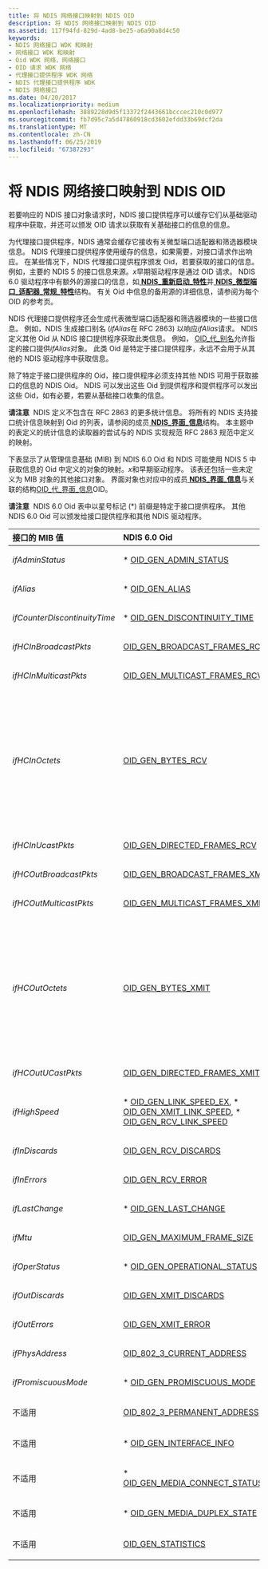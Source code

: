 ```yaml
---
title: 将 NDIS 网络接口映射到 NDIS OID
description: 将 NDIS 网络接口映射到 NDIS OID
ms.assetid: 117f94fd-829d-4ad8-be25-a6a90a8d4c50
keywords:
- NDIS 网络接口 WDK 和映射
- 网络接口 WDK 和映射
- Oid WDK 网络，网络接口
- OID 请求 WDK 网络
- 代理接口提供程序 WDK 网络
- NDIS 代理接口提供程序 WDK
- NDIS 网络接口
ms.date: 04/20/2017
ms.localizationpriority: medium
ms.openlocfilehash: 3889228d9d5f13372f2443661bcccec210c0d977
ms.sourcegitcommit: fb7d95c7a5d47860918cd3602efdd33b69dcf2da
ms.translationtype: MT
ms.contentlocale: zh-CN
ms.lasthandoff: 06/25/2019
ms.locfileid: "67387293"
---
```

# <a name="mapping-of-ndis-network-interfaces-to-ndis-oids"></a>将 NDIS 网络接口映射到 NDIS OID





若要响应的 NDIS 接口对象请求时，NDIS 接口提供程序可以缓存它们从基础驱动程序中获取，并还可以颁发 OID 请求以获取有关基础接口的信息的信息。

为代理接口提供程序，NDIS 通常会缓存它接收有关微型端口适配器和筛选器模块信息。 NDIS 代理接口提供程序使用缓存的信息，如果需要，对接口请求作出响应。 在某些情况下，NDIS 代理接口提供程序颁发 Oid，若要获取的接口的信息。 例如，主要的 NDIS 5 的接口信息来源。*x*早期驱动程序是通过 OID 请求。 NDIS 6.0 驱动程序中有额外的源接口的信息，如[ **NDIS\_重新启动\_特性**](https://docs.microsoft.com/windows-hardware/drivers/ddi/content/ndis/ns-ndis-_ndis_restart_attributes)并[ **NDIS\_微型端口\_适配器\_常规\_特性**](https://docs.microsoft.com/windows-hardware/drivers/ddi/content/ndis/ns-ndis-_ndis_miniport_adapter_general_attributes)结构。 有关 Oid 中信息的备用源的详细信息，请参阅为每个 OID 的参考页。

NDIS 代理接口提供程序还会生成代表微型端口适配器和筛选器模块的一些接口信息。 例如，NDIS 生成接口别名 (*ifAlias*在 RFC 2863) 以响应*ifAlias*请求。 NDIS 定义其他 Oid 从 NDIS 接口提供程序获取此类信息。 例如， [OID\_代\_别名](https://docs.microsoft.com/windows-hardware/drivers/network/oid-gen-alias)允许指定的接口提供*ifAlias*对象。 此类 Oid 是特定于接口提供程序，永远不会用于从其他的 NDIS 驱动程序中获取信息。

除了特定于接口提供程序的 Oid，接口提供程序必须支持其他 NDIS 可用于获取接口的信息的 NDIS Oid。 NDIS 可以发出这些 Oid 到提供程序和提供程序可以发出这些 Oid，如有必要，若要从基础接口收集的信息。

**请注意**  NDIS 定义不包含在 RFC 2863 的更多统计信息。 将所有的 NDIS 支持接口统计信息映射到 Oid 的列表，请参阅的成员[ **NDIS\_界面\_信息**](https://docs.microsoft.com/windows/desktop/api/ifdef/ns-ifdef-_ndis_interface_information)结构。 本主题中的表定义的统计信息的读取器的尝试与的 NDIS 实现规范 RFC 2863 规范中定义的映射。

 

下表显示了从管理信息基础 (MIB) 到 NDIS 6.0 Oid 和 NDIS 可能使用 NDIS 5 中获取信息的 Oid 中定义的对象的映射。*x*和早期驱动程序。 该表还包括一些未定义为 MIB 对象的其他接口对象。 界面对象也对应中的成员[ **NDIS\_界面\_信息**](ndis-interface-information.md)与关联的结构[OID\_代\_界面\_信息](https://docs.microsoft.com/windows-hardware/drivers/network/oid-gen-interface-info)OID。

**请注意**  NDIS 6.0 Oid 表中以星号标记 (\*) 前缀是特定于接口提供程序。 其他 NDIS 6.0 Oid 可以颁发给接口提供程序和其他 NDIS 驱动程序。

 

<table>
<colgroup>
<col width="33%" />
<col width="33%" />
<col width="33%" />
</colgroup>
<thead>
<tr class="header">
<th align="left">接口的 MIB 值</th>
<th align="left">NDIS 6.0 Oid</th>
<th align="left">NDIS 5.x 和早期的 Oid</th>
</tr>
</thead>
<tbody>
<tr class="odd">
<td align="left"><p><em>ifAdminStatus</em></p></td>
<td align="left"><p>* <a href="https://docs.microsoft.com/windows-hardware/drivers/network/oid-gen-admin-status" data-raw-source="[OID_GEN_ADMIN_STATUS](https://docs.microsoft.com/windows-hardware/drivers/network/oid-gen-admin-status)">OID_GEN_ADMIN_STATUS</a></p></td>
<td align="left"></td>
</tr>
<tr class="even">
<td align="left"><p><em>ifAlias</em></p></td>
<td align="left"><p>* <a href="https://docs.microsoft.com/windows-hardware/drivers/network/oid-gen-alias" data-raw-source="[OID_GEN_ALIAS](https://docs.microsoft.com/windows-hardware/drivers/network/oid-gen-alias)">OID_GEN_ALIAS</a></p></td>
<td align="left"></td>
</tr>
<tr class="odd">
<td align="left"><p><em>ifCounterDiscontinuityTime</em></p></td>
<td align="left"><p>* <a href="https://docs.microsoft.com/windows-hardware/drivers/network/oid-gen-discontinuity-time" data-raw-source="[OID_GEN_DISCONTINUITY_TIME](https://docs.microsoft.com/windows-hardware/drivers/network/oid-gen-discontinuity-time)">OID_GEN_DISCONTINUITY_TIME</a></p></td>
<td align="left"></td>
</tr>
<tr class="even">
<td align="left"><p><em>ifHCInBroadcastPkts</em></p></td>
<td align="left"><p><a href="https://docs.microsoft.com/windows-hardware/drivers/network/oid-gen-broadcast-frames-rcv" data-raw-source="[OID_GEN_BROADCAST_FRAMES_RCV](https://docs.microsoft.com/windows-hardware/drivers/network/oid-gen-broadcast-frames-rcv)">OID_GEN_BROADCAST_FRAMES_RCV</a></p></td>
<td align="left"><p>OID_GEN_BROADCAST_FRAMES_RCV</p></td>
</tr>
<tr class="odd">
<td align="left"><p><em>ifHCInMulticastPkts</em></p></td>
<td align="left"><p><a href="https://docs.microsoft.com/windows-hardware/drivers/network/oid-gen-multicast-frames-rcv" data-raw-source="[OID_GEN_MULTICAST_FRAMES_RCV](https://docs.microsoft.com/windows-hardware/drivers/network/oid-gen-multicast-frames-rcv)">OID_GEN_MULTICAST_FRAMES_RCV</a></p></td>
<td align="left"><p>OID_GEN_MULTICAST_FRAMES_RCV</p></td>
</tr>
<tr class="even">
<td align="left"><p><em>ifHCInOctets</em></p></td>
<td align="left"><p><a href="https://docs.microsoft.com/windows-hardware/drivers/network/oid-gen-bytes-rcv" data-raw-source="[OID_GEN_BYTES_RCV](https://docs.microsoft.com/windows-hardware/drivers/network/oid-gen-bytes-rcv)">OID_GEN_BYTES_RCV</a></p></td>
<td align="left"><p>NDIS 将结果添加从这些 Oid 来收集<em>ifHCInOctets</em>从 NDIS 5 的值。<em>x</em>驱动程序：</p>
<p><a href="https://docs.microsoft.com/windows-hardware/drivers/network/oid-gen-directed-bytes-rcv" data-raw-source="[OID_GEN_DIRECTED_BYTES_RCV](https://docs.microsoft.com/windows-hardware/drivers/network/oid-gen-directed-bytes-rcv)">OID_GEN_DIRECTED_BYTES_RCV</a>+</p>
<p><a href="https://docs.microsoft.com/windows-hardware/drivers/network/oid-gen-multicast-bytes-rcv" data-raw-source="[OID_GEN_MULTICAST_BYTES_RCV](https://docs.microsoft.com/windows-hardware/drivers/network/oid-gen-multicast-bytes-rcv)">OID_GEN_MULTICAST_BYTES_RCV</a>+</p>
<p><a href="https://docs.microsoft.com/windows-hardware/drivers/network/oid-gen-broadcast-bytes-rcv" data-raw-source="[OID_GEN_BROADCAST_BYTES_RCV](https://docs.microsoft.com/windows-hardware/drivers/network/oid-gen-broadcast-bytes-rcv)">OID_GEN_BROADCAST_BYTES_RCV</a></p>
<p>NDIS 6.0 接口提供程序还应支持这些 Oid。</p></td>
</tr>
<tr class="odd">
<td align="left"><p><em>ifHCInUcastPkts</em></p></td>
<td align="left"><p><a href="https://docs.microsoft.com/windows-hardware/drivers/network/oid-gen-directed-frames-rcv" data-raw-source="[OID_GEN_DIRECTED_FRAMES_RCV](https://docs.microsoft.com/windows-hardware/drivers/network/oid-gen-directed-frames-rcv)">OID_GEN_DIRECTED_FRAMES_RCV</a></p></td>
<td align="left"><p>OID_GEN_DIRECTED_FRAMES_RCV</p></td>
</tr>
<tr class="even">
<td align="left"><p><em>ifHCOutBroadcastPkts</em></p></td>
<td align="left"><p><a href="https://docs.microsoft.com/windows-hardware/drivers/network/oid-gen-broadcast-frames-xmit" data-raw-source="[OID_GEN_BROADCAST_FRAMES_XMIT](https://docs.microsoft.com/windows-hardware/drivers/network/oid-gen-broadcast-frames-xmit)">OID_GEN_BROADCAST_FRAMES_XMIT</a></p></td>
<td align="left"><p>OID_GEN_BROADCAST_FRAMES_XMIT</p></td>
</tr>
<tr class="odd">
<td align="left"><p><em>ifHCOutMulticastPkts</em></p></td>
<td align="left"><p><a href="https://docs.microsoft.com/windows-hardware/drivers/network/oid-gen-multicast-frames-xmit" data-raw-source="[OID_GEN_MULTICAST_FRAMES_XMIT](https://docs.microsoft.com/windows-hardware/drivers/network/oid-gen-multicast-frames-xmit)">OID_GEN_MULTICAST_FRAMES_XMIT</a></p></td>
<td align="left"><p>OID_GEN_MULTICAST_FRAMES_XMIT</p></td>
</tr>
<tr class="even">
<td align="left"><p><em>ifHCOutOctets</em></p></td>
<td align="left"><p><a href="https://docs.microsoft.com/windows-hardware/drivers/network/oid-gen-bytes-xmit" data-raw-source="[OID_GEN_BYTES_XMIT](https://docs.microsoft.com/windows-hardware/drivers/network/oid-gen-bytes-xmit)">OID_GEN_BYTES_XMIT</a></p></td>
<td align="left"><p>NDIS 将结果添加从这些 Oid 来收集<em>ifHCInOctets</em>从 NDIS 5 的值。<em>x</em>驱动程序：</p>
<p><a href="https://docs.microsoft.com/windows-hardware/drivers/network/oid-gen-directed-bytes-xmit" data-raw-source="[OID_GEN_DIRECTED_BYTES_XMIT](https://docs.microsoft.com/windows-hardware/drivers/network/oid-gen-directed-bytes-xmit)">OID_GEN_DIRECTED_BYTES_XMIT</a>+</p>
<p><a href="https://docs.microsoft.com/windows-hardware/drivers/network/oid-gen-multicast-bytes-xmit" data-raw-source="[OID_GEN_MULTICAST_BYTES_XMIT](https://docs.microsoft.com/windows-hardware/drivers/network/oid-gen-multicast-bytes-xmit)">OID_GEN_MULTICAST_BYTES_XMIT</a>+</p>
<p><a href="https://docs.microsoft.com/windows-hardware/drivers/network/oid-gen-broadcast-bytes-xmit" data-raw-source="[OID_GEN_BROADCAST_BYTES_XMIT](https://docs.microsoft.com/windows-hardware/drivers/network/oid-gen-broadcast-bytes-xmit)">OID_GEN_BROADCAST_BYTES_XMIT</a></p>
<p>NDIS 6.0 接口提供程序还应支持这些 Oid。</p></td>
</tr>
<tr class="odd">
<td align="left"><p><em>ifHCOutUCastPkts</em></p></td>
<td align="left"><p><a href="https://docs.microsoft.com/windows-hardware/drivers/network/oid-gen-directed-frames-xmit" data-raw-source="[OID_GEN_DIRECTED_FRAMES_XMIT](https://docs.microsoft.com/windows-hardware/drivers/network/oid-gen-directed-frames-xmit)">OID_GEN_DIRECTED_FRAMES_XMIT</a></p></td>
<td align="left"><p>OID_GEN_DIRECTED_FRAMES_XMIT</p></td>
</tr>
<tr class="even">
<td align="left"><p><em>ifHighSpeed</em></p></td>
<td align="left"><p>* <a href="https://docs.microsoft.com/windows-hardware/drivers/network/oid-gen-link-speed-ex" data-raw-source="[OID_GEN_LINK_SPEED_EX](https://docs.microsoft.com/windows-hardware/drivers/network/oid-gen-link-speed-ex)">OID_GEN_LINK_SPEED_EX</a>, * <a href="https://docs.microsoft.com/windows-hardware/drivers/network/oid-gen-xmit-link-speed" data-raw-source="[OID_GEN_XMIT_LINK_SPEED](https://docs.microsoft.com/windows-hardware/drivers/network/oid-gen-xmit-link-speed)">OID_GEN_XMIT_LINK_SPEED</a>, * <a href="https://docs.microsoft.com/windows-hardware/drivers/network/oid-gen-rcv-link-speed" data-raw-source="[OID_GEN_RCV_LINK_SPEED](https://docs.microsoft.com/windows-hardware/drivers/network/oid-gen-rcv-link-speed)">OID_GEN_RCV_LINK_SPEED</a></p></td>
<td align="left"><p><a href="https://docs.microsoft.com/windows-hardware/drivers/network/oid-gen-link-speed" data-raw-source="[OID_GEN_LINK_SPEED](https://docs.microsoft.com/windows-hardware/drivers/network/oid-gen-link-speed)">OID_GEN_LINK_SPEED</a></p></td>
</tr>
<tr class="odd">
<td align="left"><p><em>ifInDiscards</em></p></td>
<td align="left"><p><a href="https://docs.microsoft.com/windows-hardware/drivers/network/oid-gen-rcv-discards" data-raw-source="[OID_GEN_RCV_DISCARDS](https://docs.microsoft.com/windows-hardware/drivers/network/oid-gen-rcv-discards)">OID_GEN_RCV_DISCARDS</a></p></td>
<td align="left"></td>
</tr>
<tr class="even">
<td align="left"><p><em>ifInErrors</em></p></td>
<td align="left"><p><a href="https://docs.microsoft.com/windows-hardware/drivers/network/oid-gen-rcv-error" data-raw-source="[OID_GEN_RCV_ERROR](https://docs.microsoft.com/windows-hardware/drivers/network/oid-gen-rcv-error)">OID_GEN_RCV_ERROR</a></p></td>
<td align="left"><p>OID_GEN_RCV_ERROR</p></td>
</tr>
<tr class="odd">
<td align="left"><p><em>ifLastChange</em></p></td>
<td align="left"><p>* <a href="https://docs.microsoft.com/windows-hardware/drivers/network/oid-gen-last-change" data-raw-source="[OID_GEN_LAST_CHANGE](https://docs.microsoft.com/windows-hardware/drivers/network/oid-gen-last-change)">OID_GEN_LAST_CHANGE</a></p></td>
<td align="left"></td>
</tr>
<tr class="even">
<td align="left"><p><em>ifMtu</em></p></td>
<td align="left"><p><a href="https://docs.microsoft.com/windows-hardware/drivers/network/oid-gen-maximum-frame-size" data-raw-source="[OID_GEN_MAXIMUM_FRAME_SIZE](https://docs.microsoft.com/windows-hardware/drivers/network/oid-gen-maximum-frame-size)">OID_GEN_MAXIMUM_FRAME_SIZE</a></p></td>
<td align="left"><p>OID_GEN_MAXIMUM_FRAME_SIZE</p></td>
</tr>
<tr class="odd">
<td align="left"><p><em>ifOperStatus</em></p></td>
<td align="left"><p>* <a href="https://docs.microsoft.com/windows-hardware/drivers/network/oid-gen-operational-status" data-raw-source="[OID_GEN_OPERATIONAL_STATUS](https://docs.microsoft.com/windows-hardware/drivers/network/oid-gen-operational-status)">OID_GEN_OPERATIONAL_STATUS</a></p></td>
<td align="left"></td>
</tr>
<tr class="even">
<td align="left"><p><em>ifOutDiscards</em></p></td>
<td align="left"><p><a href="https://docs.microsoft.com/windows-hardware/drivers/network/oid-gen-xmit-discards" data-raw-source="[OID_GEN_XMIT_DISCARDS](https://docs.microsoft.com/windows-hardware/drivers/network/oid-gen-xmit-discards)">OID_GEN_XMIT_DISCARDS</a></p></td>
<td align="left"><p>OID_GEN_XMIT_DISCARDS</p></td>
</tr>
<tr class="odd">
<td align="left"><p><em>ifOutErrors</em></p></td>
<td align="left"><p><a href="https://docs.microsoft.com/windows-hardware/drivers/network/oid-gen-xmit-error" data-raw-source="[OID_GEN_XMIT_ERROR](https://docs.microsoft.com/windows-hardware/drivers/network/oid-gen-xmit-error)">OID_GEN_XMIT_ERROR</a></p></td>
<td align="left"><p>OID_GEN_XMIT_ERROR</p></td>
</tr>
<tr class="even">
<td align="left"><p><em>ifPhysAddress</em></p></td>
<td align="left"><p><a href="https://docs.microsoft.com/windows-hardware/drivers/network/oid-802-3-current-address" data-raw-source="[OID_802_3_CURRENT_ADDRESS](https://docs.microsoft.com/windows-hardware/drivers/network/oid-802-3-current-address)">OID_802_3_CURRENT_ADDRESS</a></p></td>
<td align="left"><p>OID_802_3_CURRENT_ADDRESS</p></td>
</tr>
<tr class="odd">
<td align="left"><p><em>ifPromiscuousMode</em></p></td>
<td align="left"><p>* <a href="https://docs.microsoft.com/windows-hardware/drivers/network/oid-gen-promiscuous-mode" data-raw-source="[OID_GEN_PROMISCUOUS_MODE](https://docs.microsoft.com/windows-hardware/drivers/network/oid-gen-promiscuous-mode)">OID_GEN_PROMISCUOUS_MODE</a></p></td>
<td align="left"></td>
</tr>
<tr class="even">
<td align="left"><p>不适用</p></td>
<td align="left"><p><a href="https://docs.microsoft.com/windows-hardware/drivers/network/oid-802-3-permanent-address" data-raw-source="[OID_802_3_PERMANENT_ADDRESS](https://docs.microsoft.com/windows-hardware/drivers/network/oid-802-3-permanent-address)">OID_802_3_PERMANENT_ADDRESS</a></p></td>
<td align="left"><p>OID_802_3_PERMANENT_ADDRESS</p></td>
</tr>
<tr class="odd">
<td align="left"><p>不适用</p></td>
<td align="left"><p>* <a href="https://docs.microsoft.com/windows-hardware/drivers/network/oid-gen-interface-info" data-raw-source="[OID_GEN_INTERFACE_INFO](https://docs.microsoft.com/windows-hardware/drivers/network/oid-gen-interface-info)">OID_GEN_INTERFACE_INFO</a></p></td>
<td align="left"></td>
</tr>
<tr class="even">
<td align="left"><p>不适用</p></td>
<td align="left"><p>* <a href="https://docs.microsoft.com/windows-hardware/drivers/network/oid-gen-media-connect-status-ex" data-raw-source="[OID_GEN_MEDIA_CONNECT_STATUS_EX](https://docs.microsoft.com/windows-hardware/drivers/network/oid-gen-media-connect-status-ex)">OID_GEN_MEDIA_CONNECT_STATUS_EX</a></p></td>
<td align="left"></td>
</tr>
<tr class="odd">
<td align="left"><p>不适用</p></td>
<td align="left"><p>* <a href="https://docs.microsoft.com/windows-hardware/drivers/network/oid-gen-media-duplex-state" data-raw-source="[OID_GEN_MEDIA_DUPLEX_STATE](https://docs.microsoft.com/windows-hardware/drivers/network/oid-gen-media-duplex-state)">OID_GEN_MEDIA_DUPLEX_STATE</a></p></td>
<td align="left"></td>
</tr>
<tr class="even">
<td align="left"><p>不适用</p></td>
<td align="left"><p><a href="https://docs.microsoft.com/windows-hardware/drivers/network/oid-gen-statistics" data-raw-source="[OID_GEN_STATISTICS](https://docs.microsoft.com/windows-hardware/drivers/network/oid-gen-statistics)">OID_GEN_STATISTICS</a></p></td>
<td align="left"></td>
</tr>
</tbody>
</table>

 

 

 





